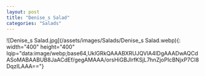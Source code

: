 ```yaml
---
layout: post
title: "Denise_s Salad"
categories: "Salads"
---
```

![Denise_s Salad.jpg](/assets/images/Salads/Denise_s Salad.webp){: width="400" height="400" lqip="data:image/webp;base64,UklGRkQAAABXRUJQVlA4IDgAAADwAQCdASoMABAABUB8JaACdEf/gegAMAAA/orsHiGBJlrfKSjL7hnZjoPIcBNjxP7Cl8DqzILAAA=="}

